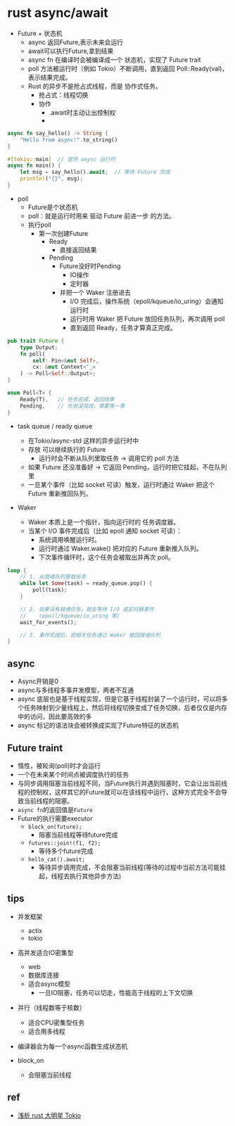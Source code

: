 # rust async/await
+ Future + 状态机
    + async 返回Future,表示未来会运行
    + await可以执行Future,拿到结果
    + async fn 在编译时会被编译成一个 状态机，实现了 Future trait
    + poll 方法被运行时（例如 Tokio）不断调用，直到返回 Poll::Ready(val)，表示结果完成。
    + Rust 的异步不是抢占式线程，而是 协作式任务。
        + 抢占式：线程切换
        + 协作
            + .await时主动让出控制权
            + 
```rust
async fn say_hello() -> String {
    "Hello from async!".to_string()
}

#[tokio::main]  // 提供 async 运行时
async fn main() {
    let msg = say_hello().await;  // 等待 Future 完成
    println!("{}", msg);
}
```

+ poll
    + Future是个状态机
    + poll：就是运行时用来 驱动 Future 前进一步 的方法。
    + 执行poll
        + 第一次创建Future
            + Ready
                + 直接返回结果
            + Pending
                + Future没好时Pending
                    + IO操作
                    + 定时器
                + 并把一个 Waker 注册进去
                    + I/O 完成后，操作系统（epoll/kqueue/io_uring）会通知运行时
                    + 运行时用 Waker 把 Future 放回任务队列，再次调用 poll
                    + 直到返回 Ready，任务才算真正完成。

```rust
pub trait Future {
    type Output;
    fn poll(
        self: Pin<&mut Self>, 
        cx: &mut Context<'_>
    ) -> Poll<Self::Output>;
}

enum Poll<T> {
    Ready(T),   // 任务完成，返回结果
    Pending,    // 任务没完成，需要等一等
}

```

+ task queue / ready queue
    + 在Tokio/async-std 这样的异步运行时中
    + 存放 可以继续执行的 Future
        + 运行时会不断从队列里取任务 → 调用它的 poll 方法
    + 如果 Future 还没准备好 → 它返回 Pending，运行时把它挂起，不在队列里
    + 一旦某个事件（比如 socket 可读）触发，运行时通过 Waker 把这个 Future 重新推回队列。

+ Waker
    + Waker 本质上是一个指针，指向运行时的 任务调度器。
    + 当某个 I/O 事件完成后（比如 epoll 通知 socket 可读）：
        + 系统调用唤醒运行时。
        + 运行时通过 Waker.wake() 把对应的 Future 重新推入队列。
        + 下次事件循环时，这个任务会被取出并再次 poll。
```rust
loop {
    // 1. 从就绪队列里取任务
    while let Some(task) = ready_queue.pop() {
        poll(task);
    }

    // 2. 如果没有就绪任务，就去等待 I/O 或定时器事件
    //    (epoll/kqueue/io_uring 等)
    wait_for_events();

    // 3. 事件完成后，把相关任务通过 Waker 推回就绪队列
}


```
## async
+ Async开销是0
+ async与多线程多事并发模型，两者不互通
+ async 底层也是基于线程实现，但是它基于线程封装了一个运行时，可以将多个任务映射到少量线程上，然后将线程切换变成了任务切换，后者仅仅是内存中的访问，因此要高效的多
+ async 标记的语法块会被转换成实现了Future特征的状态机

## Future traint
+ 惰性，被轮询(poll)时才会运行
+ 一个在未来某个时间点被调度执行的任务
+ 与同步调用阻塞当前线程不同，当Future执行并遇到阻塞时，它会让出当前线程的控制权，这样其它的Future就可以在该线程中运行，这种方式完全不会导致当前线程的阻塞。
+ `async fn`的返回值是`Future`
+ Future的执行需要executor
    + `block_on(future);`
        + 阻塞当前线程等待future完成
    + `futures::join!(f1, f2);`
        + 等待多个future完成 
    + `hello_cat().await;`
        + 等待异步调用完成，不会阻塞当前线程(等待的过程中当前方法可能挂起，线程去执行其他异步方法)








## tips
+ 并发框架
    + actix
    + tokio

+ 高并发适合IO密集型
    + web
    + 数据库连接
    + 适合async模型
        + 一旦IO阻塞，任务可以切走，性能高于线程的上下文切换

+ 并行（线程数等于核数）
    + 适合CPU密集型任务
    + 适合用多线程

+ 编译器会为每一个async函数生成状态机

+ block_on
    + 会阻塞当前线程

## ref
+ [浅析 rust 大明星 Tokio](https://zhuanlan.zhihu.com/p/1923366370063660292)